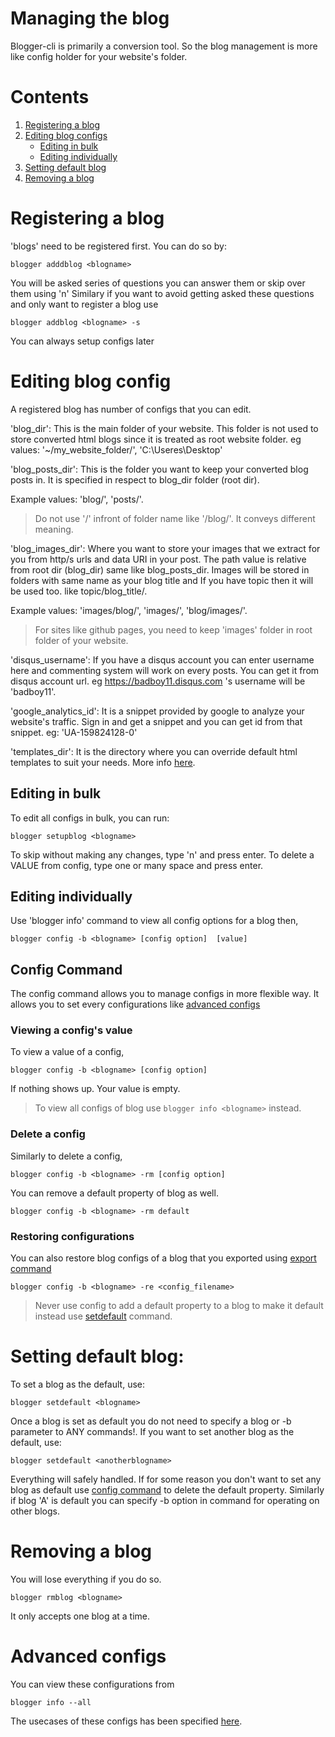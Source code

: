 # Managing the blog
Blogger-cli is primarily a conversion tool. So the blog management is more like config holder for your website's folder.

# Contents
1. [Registering a blog](#Registering-a-blog)
2. [Editing blog configs ](#Editing-blog-configs)
    - [Editing in bulk](#Editing-in-bulk)
    - [Editing individually](#Editing-individually)
3. [Setting default blog](#Setting-default-blog)
4. [Removing a blog](#Removing-a-blog)

# Registering a blog

'blogs' need to be registered first. You can do so by:
```
blogger adddblog <blogname>
```
You will be asked series of questions you can answer them or skip over them using 'n'
Similary if you want to avoid getting asked these questions and only want to register a blog use
```
blogger addblog <blogname> -s
```
You can always setup configs later

# Editing blog config
A registered blog has number of configs that you can edit.

'blog_dir':
This is the main folder of your website. This folder is not used to store converted html blogs since it is treated as root website folder.
eg values: '~/my_website_folder/', 'C:\Useres\Desktop\'

'blog_posts_dir':
This is the folder you want to keep your converted blog posts in. It is specified in respect to blog_dir folder (root dir).

Example values: 'blog/', 'posts/'.

> Do not use '/' infront of folder name like '/blog/'. It conveys different meaning.


'blog_images_dir':
Where you want to store your images that we extract for you from http/s urls and data URI in your post. The path value is relative from root dir (blog_dir) same like blog_posts_dir. Images will be stored in folders with same name as your blog title and If you have topic then it will be used too. like topic/blog_title/.

Example values: 'images/blog/', 'images/', 'blog/images/'.

> For sites like github pages, you need to keep 'images' folder in root folder of your website.


'disqus_username':
If you have a disqus account you can enter username here and commenting system will work on every posts. You can get it from disqus account url. eg https://badboy11.disqus.com 's username will be 'badboy11'.

'google_analytics_id':
It is a snippet provided by google to analyze your website's traffic. Sign in and get a snippet and you can get id from that snippet. eg: 'UA-159824128-0'

'templates_dir':
It is the directory where you can override default html templates to suit your needs. More info [here](customizing.md).

## Editing in bulk

To edit all configs in bulk, you can run:
```
blogger setupblog <blogname>
```
To skip without making any changes, type 'n' and press enter. To delete a VALUE from config, type one or many space and press enter.

## Editing individually

Use 'blogger info' command to view all config options for a blog then,
```
blogger config -b <blogname> [config option]  [value]
```

## Config Command
The config command allows you to manage configs in more flexible way. It allows you to set every configurations like [advanced configs](#Advanced-configs)

### Viewing a config's value
To view a value of a config,
```
blogger config -b <blogname> [config option]
```
If nothing shows up. Your value is empty.
> To view all configs of blog use ```blogger info <blogname>``` instead.

### Delete a config
Similarly to delete a config,
```
blogger config -b <blogname> -rm [config option]
```
You can remove a default property of blog as well.
```
blogger config -b <blogname> -rm default
```

### Restoring configurations
You can also restore blog configs of a blog that you exported using [export command](export.md#Exporting-blog-configurations)
```
blogger config -b <blogname> -re <config_filename>
```

> Never use config to add a default property to a blog to make it default instead use [setdefault](#Setting-default-blog) command.


# Setting default blog:
To set a blog as the default, use:
```
blogger setdefault <blogname>
```
Once a blog is set as default you do not need to specify a blog or -b parameter to ANY commands!. If you want to set another blog as the default, use:
```
blogger setdefault <anotherblogname>
```
Everything will safely handled. If for some reason you don't want to set any blog as default use [config command](#Editing-individually) to delete the default property.
Similarly if blog 'A' is default you can specify -b option in command for operating on other blogs.


# Removing a blog
You will lose everything if you do so.
```
blogger rmblog <blogname>
```
It only accepts one blog at a time.

# Advanced configs

You can view these configurations from
```
blogger info --all
```
The usecases of these configs has been specified [here](optional_config.md).
